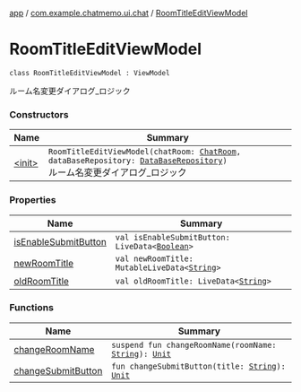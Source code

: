 [app](../../index.md) / [com.example.chatmemo.ui.chat](../index.md) / [RoomTitleEditViewModel](./index.md)

# RoomTitleEditViewModel

`class RoomTitleEditViewModel : ViewModel`

ルーム名変更ダイアログ_ロジック

### Constructors

| Name | Summary |
|---|---|
| [&lt;init&gt;](-init-.md) | `RoomTitleEditViewModel(chatRoom: `[`ChatRoom`](../../com.example.chatmemo.model.entity/-chat-room/index.md)`, dataBaseRepository: `[`DataBaseRepository`](../../com.example.chatmemo.model.repository/-data-base-repository/index.md)`)`<br>ルーム名変更ダイアログ_ロジック |

### Properties

| Name | Summary |
|---|---|
| [isEnableSubmitButton](is-enable-submit-button.md) | `val isEnableSubmitButton: LiveData<`[`Boolean`](https://kotlinlang.org/api/latest/jvm/stdlib/kotlin/-boolean/index.html)`>` |
| [newRoomTitle](new-room-title.md) | `val newRoomTitle: MutableLiveData<`[`String`](https://kotlinlang.org/api/latest/jvm/stdlib/kotlin/-string/index.html)`>` |
| [oldRoomTitle](old-room-title.md) | `val oldRoomTitle: LiveData<`[`String`](https://kotlinlang.org/api/latest/jvm/stdlib/kotlin/-string/index.html)`>` |

### Functions

| Name | Summary |
|---|---|
| [changeRoomName](change-room-name.md) | `suspend fun changeRoomName(roomName: `[`String`](https://kotlinlang.org/api/latest/jvm/stdlib/kotlin/-string/index.html)`): `[`Unit`](https://kotlinlang.org/api/latest/jvm/stdlib/kotlin/-unit/index.html) |
| [changeSubmitButton](change-submit-button.md) | `fun changeSubmitButton(title: `[`String`](https://kotlinlang.org/api/latest/jvm/stdlib/kotlin/-string/index.html)`): `[`Unit`](https://kotlinlang.org/api/latest/jvm/stdlib/kotlin/-unit/index.html) |
